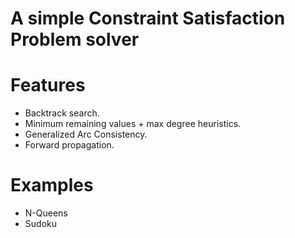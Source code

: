 # A simple Constraint Satisfaction Problem solver

# Features
- Backtrack search.
- Minimum remaining values + max degree heuristics.
- Generalized Arc Consistency.
- Forward propagation.

# Examples
- N-Queens
- Sudoku
